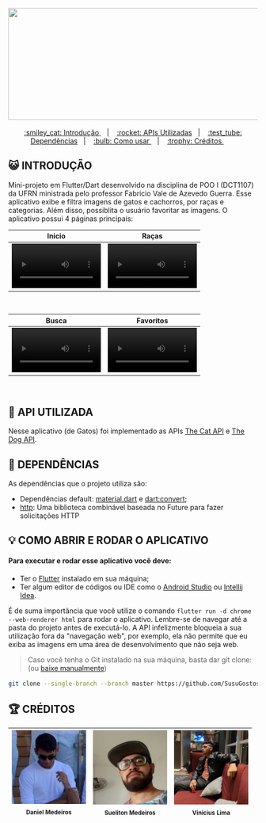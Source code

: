 <p align="center">
  <img width="640" height="226" src="https://i.ibb.co/XD5CmRr/gatosusu.png">
</p>
<p align="center">
  <a href="#Introdução"> :smiley_cat: Introdução </a>&nbsp;&nbsp;&nbsp;|&nbsp;&nbsp;&nbsp;
  <a href="#Api"> :rocket: APIs Utilizadas</a>&nbsp;&nbsp;&nbsp;|&nbsp;&nbsp;&nbsp;
  <a href="#Dependencias"> :test_tube: Dependências</a>&nbsp;&nbsp;&nbsp;|&nbsp;&nbsp;&nbsp;
  <a href="#Comousar">:bulb:	Como usar </a>&nbsp;&nbsp;&nbsp;|&nbsp;&nbsp;&nbsp;
  <a href="#Creditos"> :trophy:	 Créditos </a>&nbsp;&nbsp;&nbsp;&nbsp;&nbsp;&nbsp;
</p>

<a id="Introdução"></a>
## :smiley_cat: INTRODUÇÃO

Mini-projeto em Flutter/Dart desenvolvido na disciplina de POO I (DCT1107) da UFRN ministrada pelo professor Fabricio Vale de Azevedo Guerra. Esse aplicativo exibe e filtra imagens de gatos e cachorros, por raças e categorias. Além disso, possiblita o usuário favoritar as imagens. O aplicativo possui 4 páginas principais:

<div align="center">

| Inicio | Raças |
|---|---|
<video src="https://github.com/SusuGostoso/TheCatFlutter/assets/92827233/cafe9df0-a90d-4c4f-a837-4808aa125c63" width="180"></video>|<video src="https://github.com/SusuGostoso/TheCatFlutter/assets/92827233/ab2d1498-8680-46b4-abb0-530753499d34" width="180"></video>
<br/>

| Busca | Favoritos |
|---|---|
<video src="https://github.com/SusuGostoso/TheCatFlutter/assets/92827233/ca106405-14dd-4e26-bad1-24b0dd74f401" width="180"></video>|<video src="https://github.com/SusuGostoso/TheCatFlutter/assets/92827233/1b0d3732-10f5-4d15-b4e1-1627173469c0" width="180"></video>
<br/>
  
</div>

<a id="Api"></a>
## :rocket: API UTILIZADA

Nesse aplicativo (de Gatos) foi implementado as APIs [The Cat API](https://thecatapi.com) e [The Dog API](https://thedogapi.com). 

<a id="Dependencias"></a>
## :test_tube: DEPENDÊNCIAS

As dependências que o projeto utiliza são:
- Dependências default: [material.dart](https://api.flutter.dev/flutter/material/material-library.html) e [dart:convert](https://api.dart.dev/stable/3.0.3/dart-convert/dart-convert-library.html);
- [http](https://pub.dev/packages/http/versions/0.13.6): Uma biblioteca combinável baseada no Future para fazer solicitações HTTP

<a id="Comousar"></a>
## :bulb:	COMO ABRIR E RODAR O APLICATIVO

#### Para executar e rodar esse aplicativo você deve:
- Ter o [Flutter](https://docs.flutter.dev/get-started/install) instalado em sua máquina;
- Ter algum editor de códigos ou IDE como o [Android Studio](https://developer.android.com/studio) ou [Intellij Idea](https://www.jetbrains.com/pt-br/idea/download/).

É de suma importância que você utilize o comando `flutter run -d chrome --web-renderer html` para rodar o aplicativo. Lembre-se de navegar até a pasta do projeto antes de executá-lo. A API infelizmente bloqueia a sua utilização fora da "navegação web", por exemplo, ela não permite que eu exiba as imagens em uma área de desenvolvimento que não seja web.

> Caso você tenha o Git instalado na sua máquina, basta dar git clone: (ou [baixe manualmente](https://github.com/SusuGostoso/TheCatFlutter/archive/refs/heads/master.zip))
```BASH
git clone --single-branch --branch master https://github.com/SusuGostoso/TheCatFlutter.git
```

<a id="Creditos"></a>
## :trophy:	CRÉDITOS

| <img src="https://github.com/SusuGostoso/TheCatFlutter/blob/master/images/oxe1.jpg?raw=true" width=150><br><sub> Daniel Medeiros </sub> |  <img src="https://github.com/SusuGostoso/TheCatFlutter/blob/master/images/oxe0.jpg?raw=true" width=150><br><sub> Sueliton Medeiros </sub> |  <img src="https://github.com/SusuGostoso/TheCatFlutter/blob/master/images/oxe2.png?raw=true" width=150><br><sub> Vinicius Lima </sub> | 
|---|---|---|
